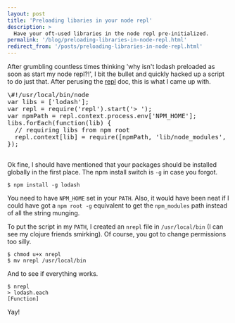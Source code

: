 ```yaml
---
layout: post
title: 'Preloading libaries in your node repl'
description: >
  Have your oft-used libraries in the node repl pre-initialized.
permalink: '/blog/preloading-libraries-in-node-repl.html'
redirect_from: '/posts/preloading-libraries-in-node-repl.html'
---
```


After grumbling countless times thinking 'why isn't lodash preloaded as soon as start my node repl?!', I bit the bullet and quickly hacked up a script to do just that. After perusing the [repl](https://nodejs.org/api/repl.html#repl_repl_features) doc, this is what I came up with.

<script src="https://gist.github.com/jithugopal/f386be73e7a22ad7f1ee.js"></script>
<noscript>
  <pre>
\#!/usr/local/bin/node
var libs = ['lodash'];
var repl = require('repl').start('> ');
var npmPath = repl.context.process.env['NPM_HOME'];
libs.forEach(function(lib) {
  // requiring libs from npm root
  repl.context[lib] = require([npmPath, 'lib/node_modules', lib].join('/'));
});
  </pre>
</noscript>


Ok fine, I should have mentioned that your packages should be installed globally in the first place. The npm install switch is `-g` in case you forgot.

~~~
$ npm install -g lodash
~~~

You need to have `NPM_HOME` set in your `PATH`. Also, it would have been neat if I could have got a `npm root -g` equivalent to get the `npm_modules` path instead of all the string munging.

To put the script in my `PATH`, I created an `nrepl` file in `/usr/local/bin` (I can see my clojure friends smirking). Of course, you got to change permissions too silly.

~~~
$ chmod u+x nrepl
$ mv nrepl /usr/local/bin
~~~

And to see if everything works.

~~~
$ nrepl
> lodash.each
[Function]
~~~

Yay!
